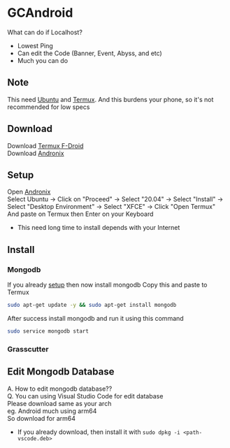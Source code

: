 # GCAndroid
What can do if Localhost?
* Lowest Ping
* Can edit the Code (Banner, Event, Abyss, and etc)
* Much you can do
## Note
This need [Ubuntu](https://ubuntu.com) and [Termux](https://termux.dev/en/). And this burdens your phone, so it's not recommended for low specs

## Download
Download [Termux F-Droid](https://f-droid.org/repo/com.termux_118.apk)\
Download [Andronix](https://play.google.com/store/apps/details?id=studio.com.techriz.andronix)

## Setup
Open [Andronix](https://play.google.com/store/apps/details?id=studio.com.techriz.andronix)\
Select Ubuntu -> Click on "Proceed" -> Select "20.04" -> Select "Install" -> Select "Desktop Environment" -> Select "XFCE" -> Click "Open Termux"\
And paste on Termux then Enter on your Keyboard
* This need long time to install depends with your Internet

## Install
### Mongodb
If you already [setup](https://github.com/ElaXan/GCAndroid#setup) then now install mongodb
Copy this and paste to Termux
```bash
sudo apt-get update -y && sudo apt-get install mongodb
```
After success install mongodb and run it using this command
```bash
sudo service mongodb start
```

### Grasscutter


## Edit Mongodb Database
A. How to edit mongodb database??\
Q. You can using Visual Studio Code for edit database\
Please download same as your arch\
eg. Android much using arm64\
So download for arm64

* If you already download, then install it with `sudo dpkg -i <path-vscode.deb>`
